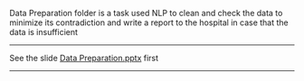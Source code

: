 Data Preparation folder is a task used NLP to clean and check the data to minimize its contradiction 
and write a report to the hospital in case that the data is insufficient 

---------------------------------------------------------------------------

  See the slide [Data Preparation.pptx](https://github.com/PtkPlum/Thai-CaseMix-Centre/files/6980930/Data.Preparation.pptx) first
  
---------------------------------------------------------------------------
